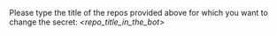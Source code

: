 Please type the title of the repos provided above for which you want to change the secret:
_*<repo\_title\_in\_the\_bot\>*_

